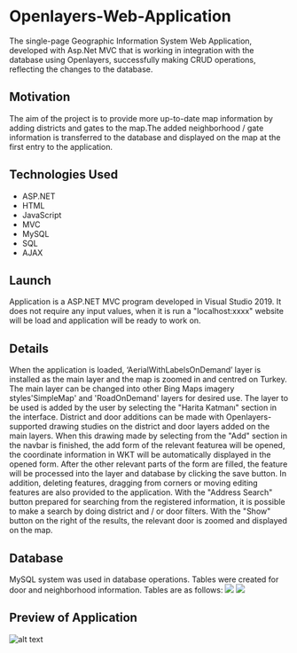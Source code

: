 # Openlayers-Web-Application

The single-page Geographic Information System Web Application, developed with Asp.Net MVC that is working in integration with the database using Openlayers, successfully making CRUD operations, reflecting the changes to the database. 

## Motivation
The aim of the project is to provide more up-to-date map information by adding districts and gates to the map.The added neighborhood / gate information is transferred to the database and displayed on the map at the first entry to the application.

## Technologies Used

* ASP.NET
* HTML 
* JavaScript
* MVC
* MySQL
* SQL
* AJAX

## Launch
Application is a ASP.NET MVC program developed in Visual Studio 2019.  It does not require any input values, when it is run a "localhost:xxxx" website will be load and application will be ready to work on. 

## Details

When the application is loaded, ‘AerialWithLabelsOnDemand’ layer is installed as the
main layer and the map is zoomed in and centred on Turkey. The main layer can be changed into other Bing Maps imagery styles'SimpleMap' and 'RoadOnDemand' layers for desired use. The layer to be used is added by the user by selecting the "Harita Katmanı" section in the interface.
District and door additions can be made with Openlayers-supported drawing studies on the district and door layers added on the main layers. When this drawing made by selecting from the "Add" section in the navbar is finished, the add form of the relevant featurea will be opened, the coordinate information in WKT will be automatically displayed in the opened form. After the other relevant parts of the form are filled, the feature will be processed into the layer and database by clicking the save button.
In addition, deleting features, dragging from corners or moving editing features are also provided to the application.
With the "Address Search" button prepared for searching from the registered information, it is possible to make a search by doing district and / or door filters. With the "Show" button on the right of the results, the relevant door is zoomed and displayed on the map.

## Database

MySQL system was used in database operations. Tables were created for door and neighborhood information. Tables are as follows:
![](https://funkyimg.com/i/38d72.png)
![](https://funkyimg.com/i/38d73.png)

## Preview of Application
![alt text](https://github.com/isilsukorkmaz/Openlayers-Web-Application/blob/master/preview.gif)
